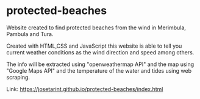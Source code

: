# protected-beaches

Website created to find protected beaches from the wind in Merimbula, Pambula and Tura.

Created with HTML,CSS and JavaScript this website is able to tell you current weather conditions as the wind direction and speed among others.

The info will be extracted using "openweathermap API" and the map using "Google Maps API" and the temperature of the water and tides using web scraping.

Link: https://josetarint.github.io/protected-beaches/index.html
